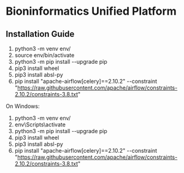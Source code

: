 # Bioninformatics Unified Platform
## Installation Guide
1. python3 -m venv env/
2. source env/bin/activate
3. python3 -m pip install --upgrade pip
4. pip3 install wheel
5. pip3 install absl-py
6. pip install "apache-airflow[celery]==2.10.2" --constraint "https://raw.githubusercontent.com/apache/airflow/constraints-2.10.2/constraints-3.8.txt"

On Windows:
1. python3 -m venv env/
2. env\Scripts\activate
3. python3 -m pip install --upgrade pip
4. pip3 install wheel
5. pip3 install absl-py
6. pip install "apache-airflow[celery]==2.10.2" --constraint "https://raw.githubusercontent.com/apache/airflow/constraints-2.10.2/constraints-3.8.txt"
